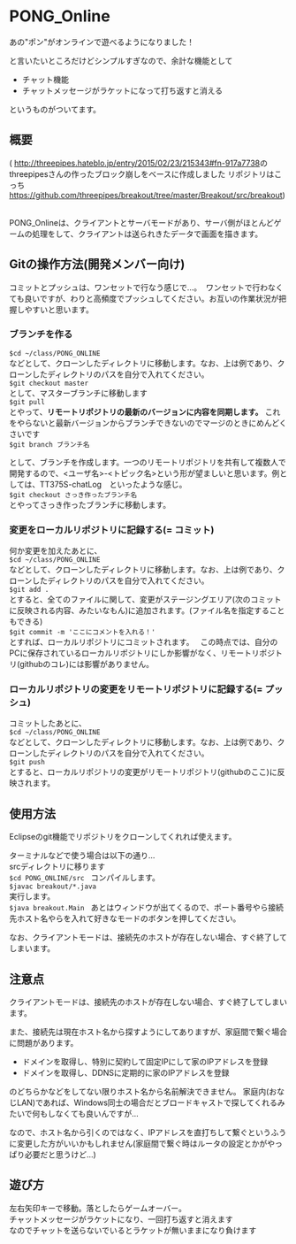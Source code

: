 # PONG_Online
あの"ポン"がオンラインで遊べるようになりました！

と言いたいところだけどシンプルすぎなので、余計な機能として
* チャット機能
* チャットメッセージがラケットになって打ち返すと消える  
  
というものがついてます。

## 概要
( <http://threepipes.hateblo.jp/entry/2015/02/23/215343#fn-917a7738>のthreepipesさんの作ったブロック崩しをベースに作成しました 
リポジトリはこっち<https://github.com/threepipes/breakout/tree/master/Breakout/src/breakout>)  
  
PONG_Onlineは、クライアントとサーバモードがあり、サーバ側がほとんどゲームの処理をして、クライアントは送られきたデータで画面を描きます。

## Gitの操作方法(開発メンバー向け)
コミットとプッシュは、ワンセットで行なう感じで...。  ワンセットで行わなくても良いですが、わりと高頻度でプッシュしてください。お互いの作業状況が把握しやすいと思います。  
### ブランチを作る
`$cd ~/class/PONG_ONLINE`  
などとして、クローンしたディレクトリに移動します。なお、上は例であり、クローンしたディレクトリのパスを自分で入れてください。  
`$git checkout master`  
として、マスターブランチに移動します  
`$git pull`  
とやって、**リモートリポジトリの最新のバージョンに内容を同期します。** これをやらないと最新バージョンからブランチできないのでマージのときにめんどくさいです  
`$git branch ブランチ名`   

  として、ブランチを作成します。一つのリモートリポジトリを共有して複数人で開発するので、<ユーザ名>-<トピック名>という形が望ましいと思います。例としては、TT375S-chatLog　といったような感じ。  
`$git checkout さっき作ったブランチ名`  
とやってさっき作ったブランチに移動します。  


### 変更をローカルリポジトリに記録する(= コミット)
何か変更を加えたあとに、  
`$cd ~/class/PONG_ONLINE`  
などとして、クローンしたディレクトリに移動します。なお、上は例であり、クローンしたディレクトリのパスを自分で入れてください。  
`$git add .`  
とすると、全てのファイルに関して、変更がステージングエリア(次のコミットに反映される内容、みたいなもん)に追加されます。(ファイル名を指定することもできる)  
`$git commit -m 'ここにコメントを入れる！'`  
とすれば、ローカルリポジトリにコミットされます。  
この時点では、自分のPCに保存されているローカルリポジトリにしか影響がなく、リモートリポジトリ(githubのコレ)には影響がありません。

### ローカルリポジトリの変更をリモートリポジトリに記録する(= プッシュ)
コミットしたあとに、   
`$cd ~/class/PONG_ONLINE`  
などとして、クローンしたディレクトリに移動します。なお、上は例であり、クローンしたディレクトリのパスを自分で入れてください。  
`$git push`  
とすると、ローカルリポジトリの変更がリモートリポジトリ(githubのここ)に反映されます。  


## 使用方法
Eclipseのgit機能でリポジトリをクローンしてくれれば使えます。  

ターミナルなどで使う場合は以下の通り...  
srcディレクトリに移ります  
`$cd PONG_ONLINE/src`   
コンパイルします。  
`$javac breakout/*.java`  
実行します。  
`$java breakout.Main`  
あとはウィンドウが出てくるので、ポート番号やら接続先ホスト名やらを入れて好きなモードのボタンを押してください。  
  
なお、クライアントモードは、接続先のホストが存在しない場合、すぐ終了してしまいます。  

## 注意点
クライアントモードは、接続先のホストが存在しない場合、すぐ終了してしまいます。

また、接続先は現在ホスト名から探すようにしてありますが、家庭間で繋ぐ場合に問題があります。
* ドメインを取得し、特別に契約して固定IPにして家のIPアドレスを登録
* ドメインを取得し、DDNSに定期的に家のIPアドレスを登録

のどちらかなどをしてない限りホスト名から名前解決できません。
家庭内(おなじLAN)であれば、Windows同士の場合だとブロードキャストで探してくれるみたいで何もしなくても良いんですが...  

なので、ホスト名から引くのではなく、IPアドレスを直打ちして繋ぐというふうに変更した方がいいかもしれません(家庭間で繋ぐ時はルータの設定とかがやっぱり必要だと思うけど...)

## 遊び方
左右矢印キーで移動。落としたらゲームオーバー。  
チャットメッセージがラケットになり、一回打ち返すと消えます  
なのでチャットを送らないでいるとラケットが無いままになり負けます

